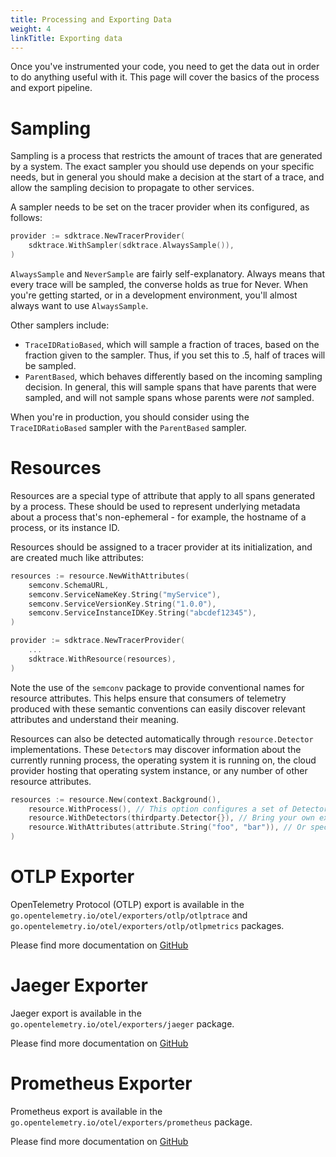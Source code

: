 ```yaml
---
title: Processing and Exporting Data
weight: 4
linkTitle: Exporting data
---
```


Once you've instrumented your code, you need to get the data out in order to do anything useful with it. This page will cover the basics of the process and export pipeline.

# Sampling

Sampling is a process that restricts the amount of traces that are generated by a system. The exact sampler you should use depends on your specific needs, but in general you should make a decision at the start of a trace, and allow the sampling decision to propagate to other services.

A sampler needs to be set on the tracer provider when its configured, as follows:

```go
provider := sdktrace.NewTracerProvider(
	sdktrace.WithSampler(sdktrace.AlwaysSample()),
)
```

`AlwaysSample` and `NeverSample` are fairly self-explanatory. Always means that every trace will be sampled, the converse holds as true for Never. When you're getting started, or in a development environment, you'll almost always want to use `AlwaysSample`.

Other samplers include:

* `TraceIDRatioBased`, which will sample a fraction of traces, based on the fraction given to the sampler. Thus, if you set this to .5, half of traces will be sampled.
* `ParentBased`, which behaves differently based on the incoming sampling decision. In general, this will sample spans that have parents that were sampled, and will not sample spans whose parents were _not_ sampled.

When you're in production, you should consider using the `TraceIDRatioBased` sampler with the `ParentBased` sampler.

# Resources

Resources are a special type of attribute that apply to all spans generated by a process. These should be used to represent underlying metadata about a process that's non-ephemeral - for example, the hostname of a process, or its instance ID.

Resources should be assigned to a tracer provider at its initialization, and are created much like attributes:

```go
resources := resource.NewWithAttributes(
	semconv.SchemaURL,
	semconv.ServiceNameKey.String("myService"),
	semconv.ServiceVersionKey.String("1.0.0"),
	semconv.ServiceInstanceIDKey.String("abcdef12345"),
)

provider := sdktrace.NewTracerProvider(
	...
	sdktrace.WithResource(resources),
)
```

Note the use of the `semconv` package to provide conventional names for resource attributes.  This helps ensure that consumers of telemetry produced with these semantic conventions can
easily discover relevant attributes and understand their meaning.

Resources can also be detected automatically through `resource.Detector` implementations.  These `Detector`s may discover information about the currently running process, the operating
system it is running on, the cloud provider hosting that operating system instance, or any number of other resource attributes.

```go
resources := resource.New(context.Background(),
	resource.WithProcess(), // This option configures a set of Detectors that discover process information
	resource.WithDetectors(thirdparty.Detector{}), // Bring your own external Detector implementation
	resource.WithAttributes(attribute.String("foo", "bar")), // Or specify resource attributes directly
)
```

# OTLP Exporter

OpenTelemetry Protocol (OTLP) export is available in the `go.opentelemetry.io/otel/exporters/otlp/otlptrace` and `go.opentelemetry.io/otel/exporters/otlp/otlpmetrics` packages.

Please find more documentation on [GitHub](https://github.com/open-telemetry/opentelemetry-go/tree/main/exporters/otlp)

# Jaeger Exporter

Jaeger export is available in the `go.opentelemetry.io/otel/exporters/jaeger` package.

Please find more documentation on [GitHub](https://github.com/open-telemetry/opentelemetry-go/tree/main/exporters/jaeger)

# Prometheus Exporter

Prometheus export is available in the `go.opentelemetry.io/otel/exporters/prometheus` package.

Please find more documentation on [GitHub](https://github.com/open-telemetry/opentelemetry-go/tree/main/exporters/prometheus)
